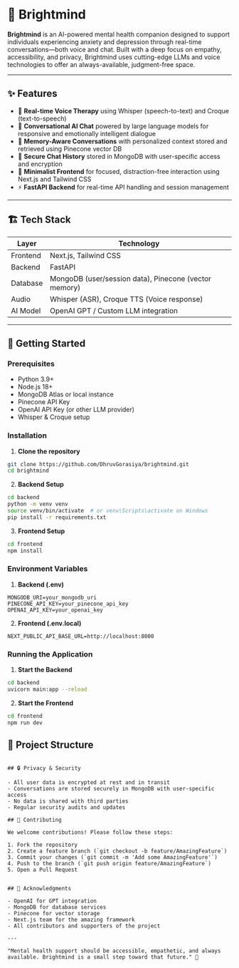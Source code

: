 # 🧠 Brightmind

**Brightmind** is an AI-powered mental health companion designed to support individuals experiencing anxiety and depression through real-time conversations—both voice and chat. Built with a deep focus on empathy, accessibility, and privacy, Brightmind uses cutting-edge LLMs and voice technologies to offer an always-available, judgment-free space.

---

## ✨ Features

- 🧘 **Real-time Voice Therapy** using Whisper (speech-to-text) and Croque (text-to-speech)
- 💬 **Conversational AI Chat** powered by large language models for responsive and emotionally intelligent dialogue
- 🧠 **Memory-Aware Conversations** with personalized context stored and retrieved using Pinecone vector DB
- 🧾 **Secure Chat History** stored in MongoDB with user-specific access and encryption
- 🎯 **Minimalist Frontend** for focused, distraction-free interaction using Next.js and Tailwind CSS
- ⚡ **FastAPI Backend** for real-time API handling and session management

---

## 🏗️ Tech Stack

| Layer       | Technology           |
|-------------|----------------------|
| Frontend    | Next.js, Tailwind CSS |
| Backend     | FastAPI              |
| Database    | MongoDB (user/session data), Pinecone (vector memory) |
| Audio       | Whisper (ASR), Croque TTS (Voice response) |
| AI Model    | OpenAI GPT / Custom LLM integration |

---

## 🚀 Getting Started

### Prerequisites

- Python 3.9+
- Node.js 18+
- MongoDB Atlas or local instance
- Pinecone API Key
- OpenAI API Key (or other LLM provider)
- Whisper & Croque setup

### Installation

1. **Clone the repository**
```bash
git clone https://github.com/DhruvGorasiya/brightmind.git
cd brightmind
```

2. **Backend Setup**
```bash
cd backend
python -m venv venv
source venv/bin/activate  # or venv\Scripts\activate on Windows
pip install -r requirements.txt
```

3. **Frontend Setup**
```bash
cd frontend
npm install
```

### Environment Variables

1. **Backend (.env)**
```env
MONGODB_URI=your_mongodb_uri
PINECONE_API_KEY=your_pinecone_api_key
OPENAI_API_KEY=your_openai_key
```

2. **Frontend (.env.local)**
```env
NEXT_PUBLIC_API_BASE_URL=http://localhost:8000
```

### Running the Application

1. **Start the Backend**
```bash
cd backend
uvicorn main:app --reload
```

2. **Start the Frontend**
```bash
cd frontend
npm run dev
```

## 📁 Project Structure

```

## 🔒 Privacy & Security

- All user data is encrypted at rest and in transit
- Conversations are stored securely in MongoDB with user-specific access
- No data is shared with third parties
- Regular security audits and updates

## 🤝 Contributing

We welcome contributions! Please follow these steps:

1. Fork the repository
2. Create a feature branch (`git checkout -b feature/AmazingFeature`)
3. Commit your changes (`git commit -m 'Add some AmazingFeature'`)
4. Push to the branch (`git push origin feature/AmazingFeature`)
5. Open a Pull Request


## 🙏 Acknowledgments

- OpenAI for GPT integration
- MongoDB for database services
- Pinecone for vector storage
- Next.js team for the amazing framework
- All contributors and supporters of the project

---

"Mental health support should be accessible, empathetic, and always available. Brightmind is a small step toward that future." 🌱